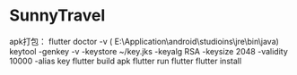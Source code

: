 # SunnyTravel


apk打包：
flutter doctor -v ( E:\Application\android\studioins\jre\bin\java)
keytool -genkey -v -keystore ~/key.jks -keyalg RSA -keysize 2048 -validity 10000 -alias key
flutter build apk
flutter run
flutter flutter install
